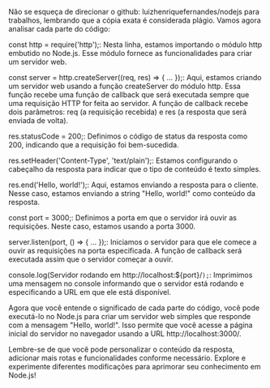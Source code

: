 Não se esqueça de direcionar o github: luizhenriquefernandes/nodejs  para trabalhos, lembrando que a cópia exata é considerada plágio.
Vamos agora analisar cada parte do código:

const http = require('http');: Nesta linha, estamos importando o módulo http embutido no Node.js. Esse módulo fornece as funcionalidades para criar um servidor web.

const server = http.createServer((req, res) => { ... });: Aqui, estamos criando um servidor web usando a função createServer do módulo http. Essa função recebe uma função de callback que será executada sempre que uma requisição HTTP for feita ao servidor. A função de callback recebe dois parâmetros: req (a requisição recebida) e res (a resposta que será enviada de volta).

res.statusCode = 200;: Definimos o código de status da resposta como 200, indicando que a requisição foi bem-sucedida.

res.setHeader('Content-Type', 'text/plain');: Estamos configurando o cabeçalho da resposta para indicar que o tipo de conteúdo é texto simples.

res.end('Hello, world!');: Aqui, estamos enviando a resposta para o cliente. Nesse caso, estamos enviando a string "Hello, world!" como conteúdo da resposta.

const port = 3000;: Definimos a porta em que o servidor irá ouvir as requisições. Neste caso, estamos usando a porta 3000.

server.listen(port, () => { ... });: Iniciamos o servidor para que ele comece a ouvir as requisições na porta especificada. A função de callback será executada assim que o servidor começar a ouvir.

console.log(Servidor rodando em http://localhost:${port}/`);`: Imprimimos uma mensagem no console informando que o servidor está rodando e especificando a URL em que ele está disponível.

Agora que você entende o significado de cada parte do código, você pode executá-lo no Node.js para criar um servidor web simples que responde com a mensagem "Hello, world!". Isso permite que você acesse a página inicial do servidor no navegador usando a URL http://localhost:3000/.

Lembre-se de que você pode personalizar o conteúdo da resposta, adicionar mais rotas e funcionalidades conforme necessário. Explore e experimente diferentes modificações para aprimorar seu conhecimento em Node.js!